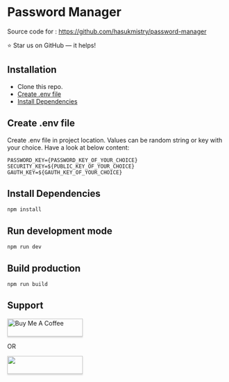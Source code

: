 # Password Manager

Source code for : https://github.com/hasukmistry/password-manager

:star: Star us on GitHub — it helps!

## Installation
- Clone this repo.
- [Create .env file](#create-env-file)
- [Install Dependencies](#install-dependencies)

## Create .env file
Create .env file in project location. Values can be random string or key with your choice. Have a look at below content:
```
PASSWORD_KEY={PASSWORD_KEY_OF_YOUR_CHOICE}
SECURITY_KEY=${PUBLIC_KEY_OF_YOUR_CHOICE}
GAUTH_KEY=${GAUTH_KEY_OF_YOUR_CHOICE}
```

## Install Dependencies
`npm install`

## Run development mode
`npm run dev`

## Build production
`npm run build`

## Support
<a href="https://www.buymeacoffee.com/hasukmistry" target="_blank"><img src="https://cdn.buymeacoffee.com/buttons/default-blue.png" alt="Buy Me A Coffee" style="height: 41px !important;width: 174px !important;box-shadow: 0px 3px 2px 0px rgba(190, 190, 190, 0.5) !important;-webkit-box-shadow: 0px 3px 2px 0px rgba(190, 190, 190, 0.5) !important;" ></a>

OR

<a href="https://www.patreon.com/hasukmistry" target="_blank">
	<img src="https://c5.patreon.com/external/logo/become_a_patron_button@2x.png" style="height: 41px !important;width: 174px !important;box-shadow: 0px 3px 2px 0px rgba(190, 190, 190, 0.5) !important;-webkit-box-shadow: 0px 3px 2px 0px rgba(190, 190, 190, 0.5) !important;" >
</a>